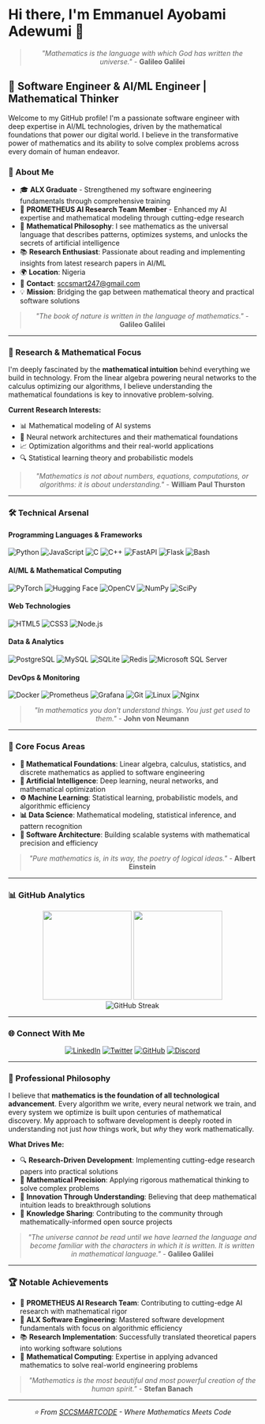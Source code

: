 # Hi there, I'm Emmanuel Ayobami Adewumi 👋

<div align="center">
  
> *"Mathematics is the language with which God has written the universe."* - **Galileo Galilei**

</div>

## 🚀 Software Engineer & AI/ML Engineer | Mathematical Thinker

Welcome to my GitHub profile! I'm a passionate software engineer with deep expertise in AI/ML technologies, driven by the mathematical foundations that power our digital world. I believe in the transformative power of mathematics and its ability to solve complex problems across every domain of human endeavor.

### 🌟 About Me

- 🎓 **ALX Graduate** - Strengthened my software engineering fundamentals through comprehensive training
- 🔬 **PROMETHEUS AI Research Team Member** - Enhanced my AI expertise and mathematical modeling through cutting-edge research
- 🧮 **Mathematical Philosophy**: I see mathematics as the universal language that describes patterns, optimizes systems, and unlocks the secrets of artificial intelligence
- 📚 **Research Enthusiast**: Passionate about reading and implementing insights from latest research papers in AI/ML
- 🌍 **Location**: Nigeria
- 📧 **Contact**: [sccsmart247@gmail.com](mailto:sccsmart247@gmail.com)
- 💡 **Mission**: Bridging the gap between mathematical theory and practical software solutions

<div align="center">
  
> *"The book of nature is written in the language of mathematics."* - **Galileo Galilei**

</div>

---

### 🔬 Research & Mathematical Focus

I'm deeply fascinated by the **mathematical intuition** behind everything we build in technology. From the linear algebra powering neural networks to the calculus optimizing our algorithms, I believe understanding the mathematical foundations is key to innovative problem-solving.

**Current Research Interests:**
- 📊 Mathematical modeling of AI systems
- 🧠 Neural network architectures and their mathematical foundations  
- 📈 Optimization algorithms and their real-world applications
- 🔍 Statistical learning theory and probabilistic models

<div align="center">
  
> *"Mathematics is not about numbers, equations, computations, or algorithms: it is about understanding."* - **William Paul Thurston**

</div>

---

### 🛠️ Technical Arsenal

#### **Programming Languages & Frameworks**
![Python](https://img.shields.io/badge/-Python-3776AB?style=flat-square&logo=python&logoColor=white)
![JavaScript](https://img.shields.io/badge/-JavaScript-F7DF1E?style=flat-square&logo=javascript&logoColor=black)
![C](https://img.shields.io/badge/-C-00599C?style=flat-square&logo=c&logoColor=white)
![C++](https://img.shields.io/badge/-C++-00599C?style=flat-square&logo=c%2B%2B&logoColor=white)
![FastAPI](https://img.shields.io/badge/-FastAPI-009688?style=flat-square&logo=fastapi&logoColor=white)
![Flask](https://img.shields.io/badge/-Flask-000000?style=flat-square&logo=flask&logoColor=white)
![Bash](https://img.shields.io/badge/-Bash-4EAA25?style=flat-square&logo=gnu-bash&logoColor=white)

#### **AI/ML & Mathematical Computing**
![PyTorch](https://img.shields.io/badge/-PyTorch-EE4C2C?style=flat-square&logo=pytorch&logoColor=white)
![Hugging Face](https://img.shields.io/badge/-🤗%20Hugging%20Face-FFD21E?style=flat-square&logoColor=black)
![OpenCV](https://img.shields.io/badge/-OpenCV-5C3EE8?style=flat-square&logo=opencv&logoColor=white)
![NumPy](https://img.shields.io/badge/-NumPy-013243?style=flat-square&logo=numpy&logoColor=white)
![SciPy](https://img.shields.io/badge/-SciPy-8CAAE6?style=flat-square&logo=scipy&logoColor=white)

#### **Web Technologies**
![HTML5](https://img.shields.io/badge/-HTML5-E34F26?style=flat-square&logo=html5&logoColor=white)
![CSS3](https://img.shields.io/badge/-CSS3-1572B6?style=flat-square&logo=css3&logoColor=white)
![Node.js](https://img.shields.io/badge/-Node.js-339933?style=flat-square&logo=node.js&logoColor=white)

#### **Data & Analytics**
![PostgreSQL](https://img.shields.io/badge/-PostgreSQL-336791?style=flat-square&logo=postgresql&logoColor=white)
![MySQL](https://img.shields.io/badge/-MySQL-4479A1?style=flat-square&logo=mysql&logoColor=white)
![SQLite](https://img.shields.io/badge/-SQLite-003B57?style=flat-square&logo=sqlite&logoColor=white)
![Redis](https://img.shields.io/badge/-Redis-DC382D?style=flat-square&logo=redis&logoColor=white)
![Microsoft SQL Server](https://img.shields.io/badge/-SQL%20Server-CC2927?style=flat-square&logo=microsoft-sql-server&logoColor=white)

#### **DevOps & Monitoring**
![Docker](https://img.shields.io/badge/-Docker-2496ED?style=flat-square&logo=docker&logoColor=white)
![Prometheus](https://img.shields.io/badge/-Prometheus-E6522C?style=flat-square&logo=prometheus&logoColor=white)
![Grafana](https://img.shields.io/badge/-Grafana-F46800?style=flat-square&logo=grafana&logoColor=white)
![Git](https://img.shields.io/badge/-Git-F05032?style=flat-square&logo=git&logoColor=white)
![Linux](https://img.shields.io/badge/-Linux-FCC624?style=flat-square&logo=linux&logoColor=black)
![Nginx](https://img.shields.io/badge/-Nginx-009639?style=flat-square&logo=nginx&logoColor=white)

<div align="center">
  
> *"In mathematics you don't understand things. You just get used to them."* - **John von Neumann**

</div>

---

### 🎯 Core Focus Areas

- **🧮 Mathematical Foundations**: Linear algebra, calculus, statistics, and discrete mathematics as applied to software engineering
- **🤖 Artificial Intelligence**: Deep learning, neural networks, and mathematical optimization
- **⚙️ Machine Learning**: Statistical learning, probabilistic models, and algorithmic efficiency
- **📊 Data Science**: Mathematical modeling, statistical inference, and pattern recognition
- **🔧 Software Architecture**: Building scalable systems with mathematical precision and efficiency

<div align="center">
  
> *"Pure mathematics is, in its way, the poetry of logical ideas."* - **Albert Einstein**

</div>

---

### 📊 GitHub Analytics

<div align="center">
  <img height="180em" src="https://github-readme-stats.vercel.app/api?username=SCCSMARTCODE&show_icons=true&theme=default&include_all_commits=true&count_private=true&hide_border=true"/>
  <img height="180em" src="https://github-readme-stats.vercel.app/api/top-langs/?username=SCCSMARTCODE&layout=compact&langs_count=8&theme=default&hide_border=true"/>
</div>

<div align="center">
  <img src="https://github-readme-streak-stats.herokuapp.com/?user=SCCSMARTCODE&theme=default&hide_border=true" alt="GitHub Streak"/>
</div>

---

### 🌐 Connect With Me

<div align="center">
  
[![LinkedIn](https://img.shields.io/badge/-LinkedIn-0077B5?style=for-the-badge&logo=linkedin&logoColor=white)](https://www.linkedin.com/in/emmanuelayobami)
[![Twitter](https://img.shields.io/badge/-Twitter-1DA1F2?style=for-the-badge&logo=twitter&logoColor=white)](https://www.x.com/EmmanuelAy85364)
[![GitHub](https://img.shields.io/badge/-GitHub-181717?style=for-the-badge&logo=github&logoColor=white)](https://www.github.com/SCCSMARTCODE)
[![Discord](https://img.shields.io/badge/-Discord-5865F2?style=for-the-badge&logo=discord&logoColor=white)](https://discord.com/users/smrt0227)

</div>

---

### 💼 Professional Philosophy

I believe that **mathematics is the foundation of all technological advancement**. Every algorithm we write, every neural network we train, and every system we optimize is built upon centuries of mathematical discovery. My approach to software development is deeply rooted in understanding not just *how* things work, but *why* they work mathematically.

**What Drives Me:**
- 🔍 **Research-Driven Development**: Implementing cutting-edge research papers into practical solutions
- 📐 **Mathematical Precision**: Applying rigorous mathematical thinking to solve complex problems  
- 🌟 **Innovation Through Understanding**: Believing that deep mathematical intuition leads to breakthrough solutions
- 🤝 **Knowledge Sharing**: Contributing to the community through mathematically-informed open source projects

<div align="center">
  
> *"The universe cannot be read until we have learned the language and become familiar with the characters in which it is written. It is written in mathematical language."* - **Galileo Galilei**

</div>

---

### 🏆 Notable Achievements

- 🎯 **PROMETHEUS AI Research Team**: Contributing to cutting-edge AI research with mathematical rigor
- 🔧 **ALX Software Engineering**: Mastered software development fundamentals with focus on algorithmic efficiency
- 📚 **Research Implementation**: Successfully translated theoretical papers into working software solutions
- 🧮 **Mathematical Computing**: Expertise in applying advanced mathematics to solve real-world engineering problems

<div align="center">
  
> *"Mathematics is the most beautiful and most powerful creation of the human spirit."* - **Stefan Banach**

</div>

---

<div align="center">
  <i>⭐️ From <a href="https://github.com/SCCSMARTCODE">SCCSMARTCODE</a> - Where Mathematics Meets Code</i>
</div>
